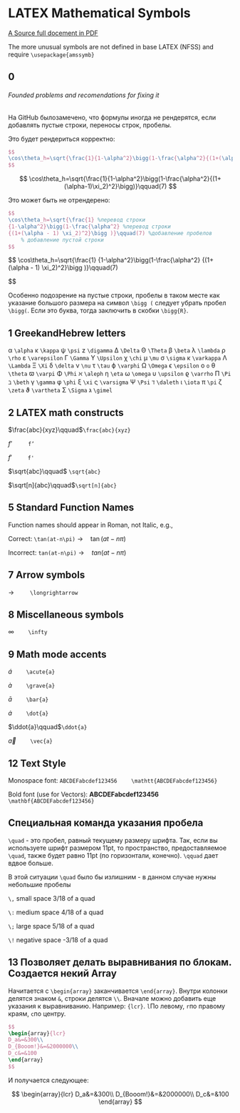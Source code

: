 # LATEX Mathematical Symbols 

[A Source full docement in PDF](./additional/LaTeX_symbols.pdf)

The more unusual symbols are not defined in base LATEX (NFSS) and require `\usepackage{amssymb}` 

## 0 
###### Founded problems and recomendations for fixing it

На GitHub былозамечено, что формулы иногда не рендерятся, если добавлять пустые строки, переносы строк, пробелы.

Это будет рендериться корректно:

```tex
$$
\cos\theta_h=\sqrt{\frac{1}{1-\alpha^2}\bigg(1-\frac{\alpha^2}{(1+(\alpha-1)\xi_2)^2}\bigg)}\qquad(7)
$$
```

$$
\cos\theta_h=\sqrt{\frac{1}{1-\alpha^2}\bigg(1-\frac{\alpha^2}{(1+(\alpha-1)\xi_2)^2}\bigg)}\qquad(7)
$$

Это может быть не отрендерено:

```tex
$$
\cos\theta_h=\sqrt{\frac{1} %перевод строки
{1-\alpha^2}\bigg(1-\frac{\alpha^2} %перевод строки
{(1+(\alpha - 1) \xi_2)^2}\bigg )}\qquad(7) %добавление пробелов
    % добавление пустой строки
$$
```

$$
\cos\theta_h=\sqrt{\frac{1} 
{1-\alpha^2}\bigg(1-\frac{\alpha^2} 
{(1+(\alpha - 1) \xi_2)^2}\bigg )}\qquad(7) 

$$

Особенно подозрение на пустые строки, пробелы в таком месте как указание большого размера на символ `\bigg (` следует убрать пробел `\bigg(`. Если это буква, тогда заключить в скобки `\bigg{R}`.

## 1 GreekandHebrew letters 

α `\alpha` κ `\kappa` ψ `\psi` z `\digamma` ∆ `\Delta` Θ `\Theta` β `\beta` λ `\lambda` ρ `\rho` ε `\varepsilon` Γ `\Gamma` Υ `\Upsilon` χ `\chi` µ `\mu` σ `\sigma` κ `\varkappa` Λ `\Lambda` Ξ `\Xi` δ `\delta` ν `\nu` τ `\tau` ϕ `\varphi` Ω `\Omega` ϵ `\epsilon` o `o` θ `\theta` ϖ `\varpi` Φ `\Phi` ℵ `\aleph` η `\eta` ω `\omega` υ `\upsilon` ϱ `\varrho` Π `\Pi` ℶ `\beth` γ `\gamma` φ `\phi` ξ `\xi` ς `\varsigma` Ψ `\Psi` ℸ `\daleth` ι `\iota` π `\pi` ζ `\zeta` ϑ `\vartheta` Σ `\Sigma` ג `\gimel`

## 2 LATEX math constructs

$\frac{abc}{xyz}\qquad$`\frac{abc}{xyz}`

$f’\qquad$ `f’`

$f'\qquad$ `f'`

$\sqrt{abc}\qquad$ `\sqrt{abc}`

$\sqrt[n]{abc}\qquad$`\sqrt[n]{abc}`

## 5 Standard Function Names

Function names should appear in Roman, not Italic, e.g., 

Correct: `\tan(at-n\pi)` $\longrightarrow\quad\tan(at − n\pi)$

Incorrect: `tan(at-n\pi)` $\longrightarrow\quad{tan}(at−n\pi)$

## 7 Arrow symbols

$\longrightarrow\qquad$ `\longrightarrow`

## 8 Miscellaneous symbols

$\infty\qquad$`\infty`

## 9 Math mode accents

$\acute{a}\qquad$`\acute{a}`

$\grave{a}\qquad$`\grave{a}`

$\bar{a}\qquad$`\bar{a}`

$\dot{a}\qquad$`\dot{a}`

$\ddot{a}\qquad$`\ddot{a}`

$\vec{a}\qquad$`\vec{a}`

## 12 Text Style

Monospace font: $\mathtt{ABCDEFabcdef123456}\qquad$`\mathtt{ABCDEFabcdef123456}`

Bold font (use for Vectors): $\mathbf{ABCDEFabcdef123456}\qquad$`\mathbf{ABCDEFabcdef123456}`

## Специальная команда указания пробела

`\quad` - это пробел, равный текущему размеру шрифта. Так, если вы используете шрифт размером 11pt, то пространство, предоставляемое `\quad`, также будет равно 11pt (по горизонтали, конечно). `\qquad` дает вдвое больше.

В этой ситуации `\quad` было бы излишним - в данном случае нужны небольшие пробелы

`\,`	small space	 3/18 of a quad

`\:`	medium space	4/18 of a quad

`\;`	large space	    5/18 of a quad

`\!`	negative space	-3/18 of a quad


## 13 Позволяет делать выравнивания по блокам. Создается некий Array

Начитается с `\begin{array}` заканчивается `\end{array}`. Внутри колонки делятся знаком `&`, строки делятся `\\`. Вначале можно добавить еще указания к выравниванию. Например: `{lcr}`. `l`По левому, `r`по правому краям, `c`по центру.

```tex
$$ 
\begin{array}{lcr}
D_a&=&300\\
D_{Booom!}&=&2000000\\
D_c&=&100
\end{array} 
$$
```

И получается следующее:

$$ 
\begin{array}{lcr}
D_a&=&300\\
D_{Booom!}&=&2000000\\
D_c&=&100
\end{array} 
$$


